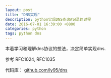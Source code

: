 ```yaml
---
layout: post
title: "DNS实现"
description: python实现DNS查询A记录的过程
date: 2016-07-01 16:39:00 +0800
categories: python
tags: python dns
---
```


本着学习和理解dns协议的想法，决定简单实现dns.

参考 RFC1024, RFC1035

代码库：
[github.com/ly95/dns](https://github.com/ly95/dns)

